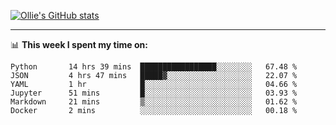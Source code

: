 <!--
**icedpanda/icedpanda** is a ✨ _special_ ✨ repository because its `README.md` (this file) appears on your GitHub profile.

Here are some ideas to get you started:

- 🔭 I’m currently working on ...
- 🌱 I’m currently learning ...
- 👯 I’m looking to collaborate on ...
- 🤔 I’m looking for help with ...
- 💬 Ask me about ...
- 📫 How to reach me: ...
- 😄 Pronouns: ...
- ⚡ Fun fact: ...
-->
[![Ollie's GitHub stats](https://github-readme-stats-icedpanda.vercel.app/api?username=icedpanda&count_private=true&show_icons=true)](https://github.com/icedpanda)

---
📊 **This week I spent my time on:**
<!--START_SECTION:waka-->

```text
Python       14 hrs 39 mins  █████████████████░░░░░░░░   67.48 %
JSON         4 hrs 47 mins   █████▓░░░░░░░░░░░░░░░░░░░   22.07 %
YAML         1 hr            █░░░░░░░░░░░░░░░░░░░░░░░░   04.66 %
Jupyter      51 mins         █░░░░░░░░░░░░░░░░░░░░░░░░   03.93 %
Markdown     21 mins         ▒░░░░░░░░░░░░░░░░░░░░░░░░   01.62 %
Docker       2 mins          ░░░░░░░░░░░░░░░░░░░░░░░░░   00.18 %
```

<!--END_SECTION:waka-->

